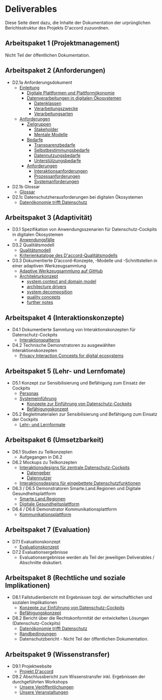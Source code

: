 # Deliverables

Diese Seite dient dazu, die Inhalte der Dokumentation der urprünglichen Berichtsstruktur des Projekts D'accord zuzuordnen.

## Arbeitspaket 1 (Projektmanagement)

Nicht Teil der öffentlichen Dokumentation.

## Arbeitspaket 2 (Anforderungen)

- D2.1a Anforderungsdokument
	- [Einleitung](<Einleitung>)
	  - [Digitale Plattformen und Plattformökonomie](<Einleitung/Digitale Plattformen und Plattformökonomie>)
	  - [Datenverarbeitungen in digitalen Ökosystemen](<Einleitung/Datenverarbeitungen in digitalen Ökosystemen>)
		- [Datenklassen](<Einleitung/Datenklassen>)
		- [Verarbeitungszwecke](<Einleitung/Verarbeitungszwecke>)
		- [Verarbeitungsarten](<Einleitung/Verarbeitungsarten>)
	- [Anforderungen](<Anforderungen/>)
	  - [Zielgruppen](<Anforderungen/Zielgruppen>)
		- [Stakeholder](<Anforderungen/Zielgruppen/Stakeholder>)
		- [Mentale Modelle](<Anforderungen/Zielgruppen/Mentale Modelle>)
	  - [Bedarfe](<Anforderungen/Bedarfe>)
		- [Transparenzbedarfe](<Anforderungen/Bedarfe/Transparenzbedarfe>)
		- [Selbstbestimmungsbedarfe](<Anforderungen/Bedarfe/Selbstbestimmungsbedarfe>)
		- [Datennutzungsbedarfe](<Anforderungen/Bedarfe/Datennutzungsbedarfe>)
		- [Unterstützungsbedarfe](<Anforderungen/Bedarfe/Unterstützungsbedarfe>)
	  - [Anforderungen](<Anforderungen/Anforderungen>)
		- [Interaktionsanforderungen](<Anforderungen/Anforderungen/Interaktionsanforderungen>)
		- [Prozessanforderungen](<Anforderungen/Anforderungen/Prozessanforderungen>)
		- [Systemanforderungen](<Anforderungen/Anforderungen/Systemanforderungen>)
- D2.1b Glossar
  - [Glossar](<Einleitung/Glossar>)
- D2.1c Datenschutzherausforderungen bei digitalen Ökosystemen
  - [Datenökonomie trifft Datenschutz](<Einleitung/Datenökonomie trifft Datenschutz>)

## Arbeitspaket 3 (Adaptivität)

- D3.1 Spezifikation von Anwendungsszenarien für Datenschutz-Cockpits in digitalen Ökosystemen
	- [Anwendungsfälle](<Anforderungen/Anwendungsfälle>)
- D3.2 Qualitätsmodell
  - [Qualitätsmodell](<Anforderungen/Qualitätsmodell>)
  - [Kriterienkataloge des D'accord-Qualitätsmodells](<Bewertung/Kriterienkataloge>)
- D3.3 Dokumentierte D’accord-Konzepte, -Modelle und -Schnittstellen in einer adaptiven Werkzeugsammlung
	- [Adaptive Werkzeugsammlung auf GitHub](<https://fraunhofer-iese.github.io/Daccord/>)
	- [Architekturkonzept](<Realisierung/Architekturkonzept>)
		- [system context and domain model](<Realisierung/Architekturkonzept/system-context>)
		- [architecture drivers](<Realisierung/Architekturkonzept/drivers>)
		- [system decomposition](<Realisierung/Architekturkonzept/decomposition>)
		- [quality concepts](<Realisierung/Architekturkonzept/quality>)
		- [further notes](<Realisierung/Architekturkonzept/conclusion>)

## Arbeitspaket 4 (Interaktionskonzepte)

- D4.1 Dokumentierte Sammlung von Interaktionskonzepten für Datenschutz-Cockpits
    - [Interaktionspatterns](<Realisierung/UX-Design/Interaktionspatterns>)
- D4.2 Technische Demonstratoren zu ausgewählten Interaktionskonzepten
	- [Privacy Interaction Concepts for digital ecosystems](https://das.h-brs.de/privacyinteractionconcepts/)

## Arbeitspaket 5 (Lehr- und Lernfomate)

- D5.1 Konzept zur Sensibilisierung und Befähigung zum Einsatz der Cockpits
	- [Personas](<Anforderungen/Zielgruppen/Personas>)
	- [Systemeinführung](<Systemeinführung>)
	  - [Konzepte zur Einführung von Datenschutz-Cockpits](<Systemeinführung/Einführungskonzept>)
	  - [Befähigungskonzept](<Systemeinführung/Befähigungskonzept>)
- D5.2 Begleitmaterialen zur Sensibilisierung und Befähigung zum Einsatz der Cockpits
	- [Lehr- und Lernformate](<Systemeinführung/Lehr- und Lernformate>)

## Arbeitspaket 6 (Umsetzbarkeit)

- D6.1 Studien zu Teilkonzepten 
	- Aufgegangen in D6.2
- D6.2 Mockups zu Teilkonzepten
    - [Interaktionsdesigns für zentrale Datenschutz-Cockpits](<Realisierung/UX-Design/Zentrale Datenschutz-Cockpits>)
      - [Datengeber](<Realisierung/UX-Design/Zentrale Datenschutz-Cockpits/Datengeber>)
      - [Datennutzer](<Realisierung/UX-Design/Zentrale Datenschutz-Cockpits/Datennutzer>)
    - [Interaktionsdesigns für eingebettete Datenschutzfunktionen](<Realisierung/UX-Design/Eingebettete Datenschutzfunktionen>)
- D6.3 / D6.5 Demonstratoren Smarte.Land.Regionen und Digitale Gesundheitsplattform 
    - [Smarte.Land.Regionen](<Realisierung/Demonstratoren/Smarte.Land.Regionen>)
    - [Digitale Gesundheitsplattform](<Realisierung/Demonstratoren/Digitale Gesundheitsplattform>)
- D6.4 / D6.6 Demonstrator Kommunikationsplattform
    - [Kommunikationsplattform](<Realisierung/Demonstratoren/Kommunikationsplattform>)

## Arbeitspaket 7 (Evaluation)

- D7.1 Evaluationskonzept
	- [Evaluationskonzept](<Bewertung/Evaluationskonzept>)
- D7.2 Evaluationsergebnisse 
	- Evaluationsergebnisse werden als Teil der jeweiligen Deliverables / Abschnitte diskutiert. 

## Arbeitspaket 8 (Rechtliche und soziale Implikationen)

- D8.1 Fallstudienbericht mit Ergebnissen bzgl. der wirtschaftlichen und sozialen Implikationen
	- [Konzepte zur Einführung von Datenschutz-Cockpits](<Systemeinführung/Einführungskonzept>)
	- [Befähigungskonzept](<Systemeinführung/Befähigungskonzept>)
- D8.2 Bericht über die Rechtskonformität der entwickelten Lösungen (Datenschutz-Cockpits)
	- [Datenökonomie trifft Datenschutz](<Einleitung/Datenökonomie trifft Datenschutz>)
	- [Randbedingungen](<Anforderungen/Randbedingungen>)
	- Datenschutzbericht - Nicht Teil der öffentlichen Dokumentation.

## Arbeitspaket 9 (Wissenstransfer)

- D9.1 Projektwebsite
	- [Projekt D'accord](https://www.daccord-projekt.de/)
- D9.2 Abschlussbericht zum Wissenstransfer inkl. Ergebnissen der durchgeführten Workshops
	- [Unsere Veröffentlichungen](<Lesestoff>)
	- [Unsere Veranstaltungen](<Lesestoff/Veranstaltungen>)
